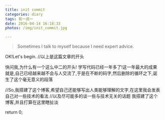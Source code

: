 ```yaml
---
title: init commit
categories: diary
tags: 有一说一
date: 2016-04-14 16:18:33
photos: /img/init_commit.jpg

---
```



<!-- ![init commit](/img/init_commit.jpg) -->

> Sometimes I talk to myself because I need expert advice.

OK!Let's begin.
//以上是这篇文章的开头

<!-- more -->
快问我,为什么有一个这么中二的开头!
学写代码已经一年多了!这一年最大的成果就是,自己已经越来越不会与人交流了,于是在不断的码字,然后删除的循环之下,诞生了这个毫无意义的段落

//So,我搭建了这个博客,希望自己还能够写出人类能够理解的文字,在这里我会发表自己对一些技术的看法
//以及尽可能多的谈一些与技术无关的话题
我搭建了这个博客,并且打算在这里瞎扯淡

return 0;